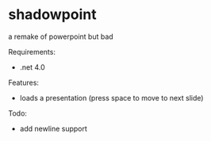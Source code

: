 # shadowpoint
a remake of powerpoint but bad

Requirements:
* .net 4.0

Features:
* loads a presentation (press space to move to next slide)

Todo:
* add newline support
